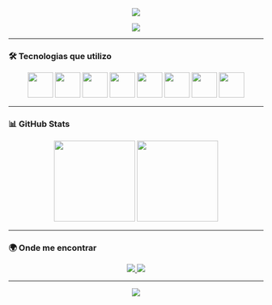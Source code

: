 <!-- Banner de boas-vindas -->
<p align="center">
  <img src="https://capsule-render.vercel.app/api?type=waving&color=0:0AA0F0,100:008080&height=200&section=header&text=Olá%20👋%20Eu%20sou%20Gabriel%20Couzzi!&fontSize=35&fontColor=ffffff" />
</p>

<p align="center">
  <img src="https://readme-typing-svg.demolab.com/?lines=Desenvolvedor+Fullstack;Spring+Boot%2C+Java%2C+JS%2C+Python+e+mais!;Bem-vindo+ao+meu+GitHub!&center=true&width=500&height=30&color=0AA0F0&font=Fira%20Code" />
</p>

---

### 🛠️ Tecnologias que utilizo

<div align="center">
  <img src="https://cdn.jsdelivr.net/gh/devicons/devicon/icons/java/java-original.svg" width="50" />
  <img src="https://cdn.jsdelivr.net/gh/devicons/devicon/icons/spring/spring-original.svg" width="50" />
  <img src="https://cdn.jsdelivr.net/gh/devicons/devicon/icons/c/c-original.svg" width="50" />
  <img src="https://cdn.jsdelivr.net/gh/devicons/devicon/icons/html5/html5-original.svg" width="50" />
  <img src="https://cdn.jsdelivr.net/gh/devicons/devicon/icons/css3/css3-original.svg" width="50" />
  <img src="https://cdn.jsdelivr.net/gh/devicons/devicon/icons/javascript/javascript-original.svg" width="50" />
  <img src="https://cdn.jsdelivr.net/gh/devicons/devicon/icons/typescript/typescript-original.svg" width="50" />
  <img src="https://cdn.jsdelivr.net/gh/devicons/devicon/icons/python/python-original.svg" width="50" />
</div>

---

### 📊 GitHub Stats

<div align="center">
  <img src="https://github-readme-stats.vercel.app/api?username=GCouzzi&show_icons=true&theme=tokyonight&hide=issues&count_private=true" height="160" />
  <img src="https://github-readme-stats.vercel.app/api/top-langs/?username=GCouzzi&layout=compact&theme=tokyonight" height="160"/>
</div>

---

### 🌍 Onde me encontrar

<p align="center">
  <a href="https://www.linkedin.com/in/gabrielcouzzi/" target="_blank">
    <img src="https://img.shields.io/badge/LinkedIn-0A66C2?style=for-the-badge&logo=linkedin&logoColor=white"/>
  </a>
  <a href="mailto:gabrielcouzzihb20@gmail.com">
    <img src="https://img.shields.io/badge/Gmail-D14836?style=for-the-badge&logo=gmail&logoColor=white"/>
  </a>
</p>

---

<p align="center">
  <img src="https://capsule-render.vercel.app/api?type=waving&color=0:0AA0F0,100:008080&height=120&section=footer"/>
</p>
